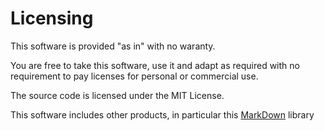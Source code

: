 # Licensing

This software is provided "as in" with no waranty.

You are free to take this software, use it and adapt as required with no requirement to pay licenses for personal or commercial use.

The source code is licensed under the MIT License.

This software includes other products, in particular this [MarkDown](https://github.com/hey-red/Markdown) library 

